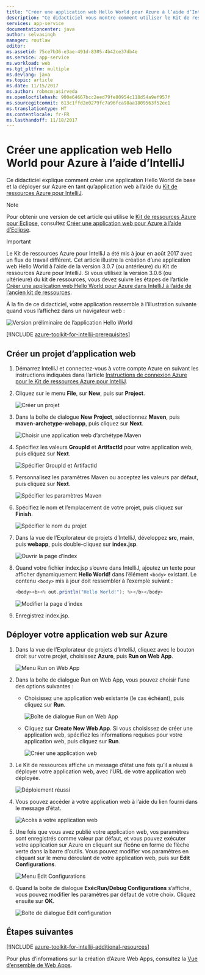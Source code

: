 ```yaml
---
title: "Créer une application web Hello World pour Azure à l’aide d’IntelliJ"
description: "Ce didacticiel vous montre comment utiliser le Kit de ressources Azure pour IntelliJ pour créer une application web Hello World pour Azure."
services: app-service
documentationcenter: java
author: selvasingh
manager: routlaw
editor: 
ms.assetid: 75ce7b36-e3ae-491d-8305-4b42ce37db4e
ms.service: app-service
ms.workload: web
ms.tgt_pltfrm: multiple
ms.devlang: java
ms.topic: article
ms.date: 11/15/2017
ms.author: robmcm;asirveda
ms.openlocfilehash: 900e64667bcc2eed79fe80954c118d54a9ef957f
ms.sourcegitcommit: 613c1ffd2e0279fc7a96fca98aa1809563f52ee1
ms.translationtype: HT
ms.contentlocale: fr-FR
ms.lasthandoff: 11/18/2017
---
```

# <a name="create-a-hello-world-web-app-for-azure-using-intellij"></a>Créer une application web Hello World pour Azure à l’aide d’IntelliJ

Ce didacticiel explique comment créer une application Hello World de base et la déployer sur Azure en tant qu’application web à l’aide du [Kit de ressources Azure pour IntelliJ].

> [!NOTE]
>
> Pour obtenir une version de cet article qui utilise le [Kit de ressources Azure pour Eclipse], consultez [Créer une application web pour Azure à l’aide d’Eclipse][eclipse-hello-world].
>

> [!IMPORTANT]
> 
> Le Kit de ressources Azure pour IntelliJ a été mis à jour en août 2017 avec un flux de travail différent. Cet article illustre la création d’une application web Hello World à l’aide de la version 3.0.7 (ou antérieure) du Kit de ressources Azure pour IntelliJ. Si vous utilisez la version 3.0.6 (ou ultérieure) du kit de ressources, vous devez suivre les étapes de l’article [Créer une application web Hello World pour Azure dans IntelliJ à l’aide de l’ancien kit de ressources][Legacy Version].
> 

À la fin de ce didacticiel, votre application ressemble à l’illustration suivante quand vous l’affichez dans un navigateur web :

![Version préliminaire de l’application Hello World][browse-web-app]

[!INCLUDE [azure-toolkit-for-intellij-prerequisites](../includes/azure-toolkit-for-intellij-prerequisites.md)]

## <a name="create-a-new-web-app-project"></a>Créer un projet d’application web

1. Démarrez IntelliJ et connectez-vous à votre compte Azure en suivant les instructions indiquées dans l’article [Instructions de connexion Azure pour le Kit de ressources Azure pour IntelliJ][intelliJ-sign-in-instructions].

1. Cliquez sur le menu **File**, sur **New**, puis sur **Project**.
   
   ![Créer un projet][file-new-project]

1. Dans la boîte de dialogue **New Project**, sélectionnez **Maven**, puis **maven-archetype-webapp**, puis cliquez sur **Next**.
   
   ![Choisir une application web d’archétype Maven][maven-archetype-webapp]
   
1. Spécifiez les valeurs **GroupId** et **ArtifactId** pour votre application web, puis cliquez sur **Next**.
   
   ![Spécifier GroupId et ArtifactId][groupid-and-artifactid]

1. Personnalisez les paramètres Maven ou acceptez les valeurs par défaut, puis cliquez sur **Next**.
   
   ![Spécifier les paramètres Maven][maven-options]

1. Spécifiez le nom et l’emplacement de votre projet, puis cliquez sur **Finish**.
   
   ![Spécifier le nom du projet][project-name]

1. Dans la vue de l’Explorateur de projets d’IntelliJ, développez **src**, **main**, puis **webapp**, puis double-cliquez sur **index.jsp**.
   
   ![Ouvrir la page d’index][open-index-page]

1. Quand votre fichier index.jsp s’ouvre dans IntelliJ, ajoutez un texte pour afficher dynamiquement **Hello World!** dans l’élément `<body>` existant. Le contenu `<body>` mis à jour doit ressembler à l’exemple suivant :
   
   ```java
   <body><b><% out.println("Hello World!"); %></b></body>
   ``` 

   ![Modifier la page d’index][edit-index-page]

1. Enregistrez index.jsp.

## <a name="deploy-your-web-app-to-azure"></a>Déployer votre application web sur Azure

1. Dans la vue de l’Explorateur de projets d’IntelliJ, cliquez avec le bouton droit sur votre projet, choisissez **Azure**, puis **Run on Web App**.
   
   ![Menu Run on Web App][run-on-web-app-menu]

1. Dans la boîte de dialogue Run on Web App, vous pouvez choisir l’une des options suivantes :

   * Choisissez une application web existante (le cas échéant), puis cliquez sur **Run**.

      ![Boîte de dialogue Run on Web App][run-on-web-app-dialog]

   * Cliquez sur **Create New Web App**. Si vous choisissez de créer une application web, spécifiez les informations requises pour votre application web, puis cliquez sur **Run**.

      ![Créer une application web][create-new-web-app-dialog]

1. Le Kit de ressources affiche un message d’état une fois qu’il a réussi à déployer votre application web, avec l’URL de votre application web déployée.

   ![Déploiement réussi][successfully-deployed]

1. Vous pouvez accéder à votre application web à l’aide du lien fourni dans le message d’état.

   ![Accès à votre application web][browse-web-app]

1. Une fois que vous avez publié votre application web, vos paramètres sont enregistrés comme valeur par défaut, et vous pouvez exécuter votre application sur Azure en cliquant sur l’icône en forme de flèche verte dans la barre d’outils. Vous pouvez modifier vos paramètres en cliquant sur le menu déroulant de votre application web, puis sur **Edit Configurations**.

   ![Menu Edit Configurations][edit-configuration-menu]

1. Quand la boîte de dialogue **ExécRun/Debug Configurations** s’affiche, vous pouvez modifier les paramètres par défaut de votre choix. Cliquez ensuite sur **OK**.

   ![Boîte de dialogue Edit configuration][edit-configuration-dialog]

## <a name="next-steps"></a>Étapes suivantes

[!INCLUDE [azure-toolkit-for-intellij-additional-resources](../includes/azure-toolkit-for-intellij-additional-resources.md)]

Pour plus d’informations sur la création d’Azure Web Apps, consultez la [Vue d’ensemble de Web Apps].

<!-- URL List -->

[Kit de ressources Azure pour IntelliJ]: azure-toolkit-for-intellij.md
[Kit de ressources Azure pour Eclipse]: ../eclipse/azure-toolkit-for-eclipse.md
[eclipse-hello-world]: ../eclipse/azure-toolkit-for-eclipse-create-hello-world-web-app.md
[Vue d’ensemble de Web Apps]: /azure/app-service/app-service-web-overview
[Apache Tomcat]: http://tomcat.apache.org/
[Jetty]: http://www.eclipse.org/jetty/
[Legacy Version]: azure-toolkit-for-intellij-create-hello-world-web-app-legacy-version.md
[intelliJ-sign-in-instructions]: azure-toolkit-for-intellij-sign-in-instructions.md

<!-- IMG List -->

[file-new-project]: ./media/azure-toolkit-for-intellij-create-hello-world-web-app/file-new-project.png
[maven-archetype-webapp]: ./media/azure-toolkit-for-intellij-create-hello-world-web-app/maven-archetype-webapp.png
[groupid-and-artifactid]: ./media/azure-toolkit-for-intellij-create-hello-world-web-app/groupid-and-artifactid.png
[maven-options]: ./media/azure-toolkit-for-intellij-create-hello-world-web-app/maven-options.png
[project-name]: ./media/azure-toolkit-for-intellij-create-hello-world-web-app/project-name.png
[open-index-page]: ./media/azure-toolkit-for-intellij-create-hello-world-web-app/open-index-page.png
[edit-index-page]: ./media/azure-toolkit-for-intellij-create-hello-world-web-app/edit-index-page.png
[run-on-web-app-menu]: ./media/azure-toolkit-for-intellij-create-hello-world-web-app/run-on-web-app-menu.png
[run-on-web-app-dialog]: ./media/azure-toolkit-for-intellij-create-hello-world-web-app/run-on-web-app-dialog.png
[create-new-web-app-dialog]: ./media/azure-toolkit-for-intellij-create-hello-world-web-app/create-new-web-app-dialog.png
[successfully-deployed]: ./media/azure-toolkit-for-intellij-create-hello-world-web-app/successfully-deployed.png
[browse-web-app]: ./media/azure-toolkit-for-intellij-create-hello-world-web-app/browse-web-app.png
[edit-configuration-menu]: ./media/azure-toolkit-for-intellij-create-hello-world-web-app/edit-configuration-menu.png
[edit-configuration-dialog]: ./media/azure-toolkit-for-intellij-create-hello-world-web-app/edit-configuration-dialog.png
